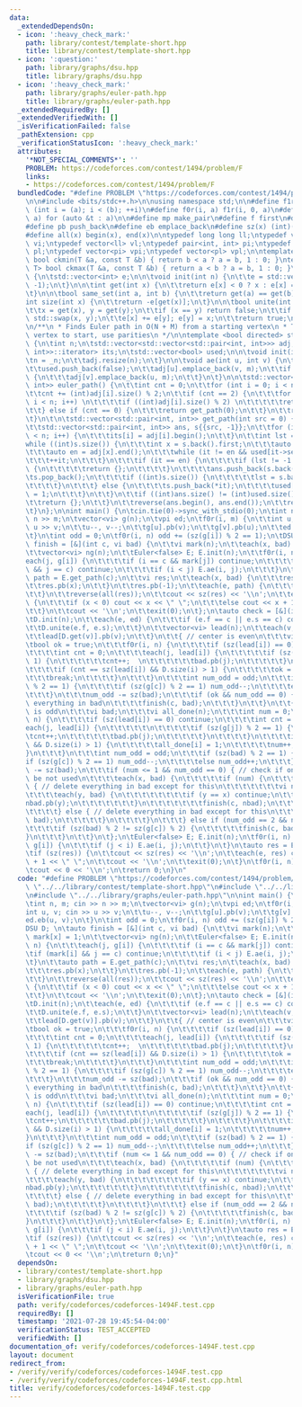 ```yaml
---
data:
  _extendedDependsOn:
  - icon: ':heavy_check_mark:'
    path: library/contest/template-short.hpp
    title: library/contest/template-short.hpp
  - icon: ':question:'
    path: library/graphs/dsu.hpp
    title: library/graphs/dsu.hpp
  - icon: ':heavy_check_mark:'
    path: library/graphs/euler-path.hpp
    title: library/graphs/euler-path.hpp
  _extendedRequiredBy: []
  _extendedVerifiedWith: []
  _isVerificationFailed: false
  _pathExtension: cpp
  _verificationStatusIcon: ':heavy_check_mark:'
  attributes:
    '*NOT_SPECIAL_COMMENTS*': ''
    PROBLEM: https://codeforces.com/contest/1494/problem/F
    links:
    - https://codeforces.com/contest/1494/problem/F
  bundledCode: "#define PROBLEM \"https://codeforces.com/contest/1494/problem/F\"\n\
    \n\n#include <bits/stdc++.h>\n\nusing namespace std;\n\n#define f1r(i, a, b) for\
    \ (int i = (a); i < (b); ++i)\n#define f0r(i, a) f1r(i, 0, a)\n#define each(t,\
    \ a) for (auto &t : a)\n\n#define mp make_pair\n#define f first\n#define s second\n\
    #define pb push_back\n#define eb emplace_back\n#define sz(x) (int)(x).size()\n\
    #define all(x) begin(x), end(x)\n\ntypedef long long ll;\ntypedef vector<int>\
    \ vi;\ntypedef vector<ll> vl;\ntypedef pair<int, int> pi;\ntypedef pair<ll, ll>\
    \ pl;\ntypedef vector<pi> vpi;\ntypedef vector<pl> vpl;\n\ntemplate <class T>\
    \ bool ckmin(T &a, const T &b) { return b < a ? a = b, 1 : 0; }\ntemplate <class\
    \ T> bool ckmax(T &a, const T &b) { return a < b ? a = b, 1 : 0; }\n\nstruct DSU\
    \ {\n\tstd::vector<int> e;\n\n\tvoid init(int n) {\n\t\te = std::vector<int>(n,\
    \ -1);\n\t}\n\n\tint get(int x) {\n\t\treturn e[x] < 0 ? x : e[x] = get(e[x]);\n\
    \t}\n\n\tbool same_set(int a, int b) {\n\t\treturn get(a) == get(b);\n\t}\n\n\t\
    int size(int x) {\n\t\treturn -e[get(x)];\n\t}\n\n\tbool unite(int x, int y) {\n\
    \t\tx = get(x), y = get(y);\n\t\tif (x == y) return false;\n\t\tif (e[x] > e[y])\
    \ std::swap(x, y);\n\t\te[x] += e[y]; e[y] = x;\n\t\treturn true;\n\t}\n};\n\n\
    \n/**\n * Finds Euler path in O(N + M) from a starting vertex\n * To find which\
    \ vertex to start, use parities\n */\n\ntemplate <bool directed> struct Euler\
    \ {\n\tint n;\n\tstd::vector<std::vector<std::pair<int, int>>> adj;\n\tstd::vector<std::vector<std::pair<int,\
    \ int>>::iterator> its;\n\tstd::vector<bool> used;\n\n\tvoid init(int _n) {\n\t\
    \tn = _n;\n\t\tadj.resize(n);\n\t}\n\n\tvoid ae(int u, int v) {\n\t\tint m = (int)used.size();\n\
    \t\tused.push_back(false);\n\t\tadj[u].emplace_back(v, m);\n\t\tif (!directed)\
    \ {\n\t\t\tadj[v].emplace_back(u, m);\n\t\t}\n\t}\n\n\tstd::vector<std::pair<int,\
    \ int>> euler_path() {\n\t\tint cnt = 0;\n\t\tfor (int i = 0; i < n; i++) \n\t\
    \t\tcnt += (int)adj[i].size() % 2;\n\t\tif (cnt == 2) {\n\t\t\tfor (int i = 0;\
    \ i < n; i++) \n\t\t\t\tif ((int)adj[i].size() % 2) \n\t\t\t\t\treturn get_path(i);\n\
    \t\t} else if (cnt == 0) {\n\t\t\treturn get_path(0);\n\t\t}\n\t\treturn {};\n\
    \t}\n\t\n\tstd::vector<std::pair<int, int>> get_path(int src = 0) {\n\t\tits.resize(n);\n\
    \t\tstd::vector<std::pair<int, int>> ans, s{{src, -1}};\n\t\tfor (int i = 0; i\
    \ < n; i++) {\n\t\t\tits[i] = adj[i].begin();\n\t\t}\n\t\tint lst = -1;\n\t\t\
    while ((int)s.size()) {\n\t\t\tint x = s.back().first;\n\t\t\tauto &it = its[x];\n\
    \t\t\tauto en = adj[x].end();\n\t\t\twhile (it != en && used[it->second]) {\n\t\
    \t\t\t++it;\n\t\t\t}\n\t\t\tif (it == en) {\n\t\t\t\tif (lst != -1 && lst != x)\
    \ {\n\t\t\t\t\treturn {};\n\t\t\t\t}\n\t\t\t\tans.push_back(s.back());\n\t\t\t\
    \ts.pop_back();\n\t\t\t\tif ((int)s.size()) {\n\t\t\t\t\tlst = s.back().first;\n\
    \t\t\t\t}\n\t\t\t} else {\n\t\t\t\ts.push_back(*it);\n\t\t\t\tused[it->second]\
    \ = 1;\n\t\t\t}\n\t\t}\n\t\tif ((int)ans.size() != (int)used.size() + 1) {\n\t\
    \t\treturn {};\n\t\t}\n\t\treverse(ans.begin(), ans.end());\n\t\treturn ans;\n\
    \t}\n};\n\nint main() {\n\tcin.tie(0)->sync_with_stdio(0);\n\tint n, m; cin >>\
    \ n >> m;\n\tvector<vi> g(n);\n\tvpi ed;\n\tf0r(i, m) {\n\t\tint u, v; cin >>\
    \ u >> v;\n\t\tu--, v--;\n\t\tg[u].pb(v);\n\t\tg[v].pb(u);\n\t\ted.eb(u, v);\n\
    \t}\n\tint odd = 0;\n\tf0r(i, n) odd += (sz(g[i]) % 2 == 1);\n\tDSU D; \n\tauto\
    \ finish = [&](int c, vi bad) {\n\t\tvi mark(n);\n\t\teach(x, bad) mark[x] = 1;\n\
    \t\tvector<vi> ng(n);\n\t\tEuler<false> E; E.init(n);\n\t\tf0r(i, n) {\n\t\t\t\
    each(j, g[i]) {\n\t\t\t\tif (i == c && mark[j]) continue;\n\t\t\t\tif (mark[i]\
    \ && j == c) continue;\n\t\t\t\tif (i < j) E.ae(i, j);\n\t\t\t}\n\t\t}\n\t\tauto\
    \ path = E.get_path(c);\n\t\tvi res;\n\t\teach(x, bad) {\n\t\t\tres.pb(c);\n\t\
    \t\tres.pb(x);\n\t\t}\n\t\tres.pb(-1);\n\t\teach(e, path) {\n\t\t\tres.pb(e.f);\n\
    \t\t}\n\t\treverse(all(res));\n\t\tcout << sz(res) << '\\n';\n\t\teach(x, res)\
    \ {\n\t\t\tif (x < 0) cout << x << \" \";\n\t\t\telse cout << x + 1 << \" \";\n\
    \t\t}\n\t\tcout << '\\n';\n\t\texit(0);\n\t};\n\tauto check = [&](int c) {\n\t\
    \tD.init(n);\n\t\teach(e, ed) {\n\t\t\tif (e.f == c || e.s == c) continue;\n\t\
    \t\tD.unite(e.f, e.s);\n\t\t}\n\t\tvector<vi> lead(n);\n\t\teach(v, g[c]) {\n\t\
    \t\tlead[D.get(v)].pb(v);\n\t\t}\n\t\t{ // center is even\n\t\t\tvi bad;\n\t\t\
    \tbool ok = true;\n\t\t\tf0r(i, n) {\n\t\t\t\tif (sz(lead[i]) == 0) continue;\n\
    \t\t\t\tint cnt = 0;\n\t\t\t\teach(j, lead[i]) {\n\t\t\t\t\tif (sz(g[j]) % 2 ==\
    \ 1) {\n\t\t\t\t\t\tcnt++;  \n\t\t\t\t\t\tbad.pb(j);\n\t\t\t\t\t}\n\t\t\t\t}\n\
    \t\t\t\tif (cnt == sz(lead[i]) && D.size(i) > 1) {\n\t\t\t\t\tok = false;\n\t\t\
    \t\t\tbreak;\n\t\t\t\t}\n\t\t\t}\n\t\t\tint num_odd = odd;\n\t\t\tif (sz(bad)\
    \ % 2 == 1) {\n\t\t\t\tif (sz(g[c]) % 2 == 1) num_odd--;\n\t\t\t\telse num_odd++;\n\
    \t\t\t}\n\t\t\tnum_odd -= sz(bad);\n\t\t\tif (ok && num_odd == 0) { // delete\
    \ everything in bad\n\t\t\t\tfinish(c, bad);\n\t\t\t}\n\t\t}\n\t\t{ // center\
    \ is odd\n\t\t\tvi bad;\n\t\t\tvi all_done(n);\n\t\t\tint num = 0;\n\t\t\tf0r(i,\
    \ n) {\n\t\t\t\tif (sz(lead[i]) == 0) continue;\n\t\t\t\tint cnt = 0;\n\t\t\t\t\
    each(j, lead[i]) {\n\t\t\t\t\t\n\t\t\t\t\tif (sz(g[j]) % 2 == 1) {\n\t\t\t\t\t\
    \tcnt++;\n\t\t\t\t\t\tbad.pb(j);\n\t\t\t\t\t}\n\t\t\t\t}\n\t\t\t\tif (cnt == sz(lead[i])\
    \ && D.size(i) > 1) {\n\t\t\t\t\tall_done[i] = 1;\n\t\t\t\t\tnum++;\n\t\t\t\t\
    }\n\t\t\t}\n\t\t\tint num_odd = odd;\n\t\t\tif (sz(bad) % 2 == 1) {\n\t\t\t\t\
    if (sz(g[c]) % 2 == 1) num_odd--;\n\t\t\t\telse num_odd++;\n\t\t\t}\n\t\t\tnum_odd\
    \ -= sz(bad);\n\t\t\tif (num <= 1 && num_odd == 0) { // check if one of bad can\
    \ be not used\n\t\t\t\teach(x, bad) {\n\t\t\t\t\tif (num) {\n\t\t\t\t\t\tif (all_done[D.get(x)])\
    \ { // delete everything in bad except for this\n\t\t\t\t\t\t\tvi nbad;\n\t\t\t\
    \t\t\t\teach(y, bad) {\n\t\t\t\t\t\t\t\tif (y == x) continue;\n\t\t\t\t\t\t\t\t\
    nbad.pb(y);\n\t\t\t\t\t\t\t}\n\t\t\t\t\t\t\tfinish(c, nbad);\n\t\t\t\t\t\t}\n\t\
    \t\t\t\t} else { // delete everything in bad except for this\n\t\t\t\t\t\tfinish(c,\
    \ bad);\n\t\t\t\t\t}\n\t\t\t\t}\n\t\t\t} else if (num_odd == 2 && num == 0) {\n\
    \t\t\t\tif (sz(bad) % 2 != sz(g[c]) % 2) {\n\t\t\t\t\tfinish(c, bad);\n\t\t\t\t\
    }\n\t\t\t}\n\t\t}\n\t};\n\tEuler<false> E; E.init(n);\n\tf0r(i, n) { \n\t\teach(j,\
    \ g[i]) {\n\t\t\tif (j < i) E.ae(i, j);\n\t\t}\n\t}\n\tauto res = E.euler_path();\n\
    \tif (sz(res)) {\n\t\tcout << sz(res) << '\\n';\n\t\teach(e, res) cout << e.f\
    \ + 1 << \" \";\n\t\tcout << '\\n';\n\t\texit(0);\n\t}\n\tf0r(i, n) check(i);\n\
    \tcout << 0 << '\\n';\n\treturn 0;\n}\n"
  code: "#define PROBLEM \"https://codeforces.com/contest/1494/problem/F\"\n\n#include\
    \ \"../../library/contest/template-short.hpp\"\n#include \"../../library/graphs/dsu.hpp\"\
    \n#include \"../../library/graphs/euler-path.hpp\"\n\nint main() {\n\tcin.tie(0)->sync_with_stdio(0);\n\
    \tint n, m; cin >> n >> m;\n\tvector<vi> g(n);\n\tvpi ed;\n\tf0r(i, m) {\n\t\t\
    int u, v; cin >> u >> v;\n\t\tu--, v--;\n\t\tg[u].pb(v);\n\t\tg[v].pb(u);\n\t\t\
    ed.eb(u, v);\n\t}\n\tint odd = 0;\n\tf0r(i, n) odd += (sz(g[i]) % 2 == 1);\n\t\
    DSU D; \n\tauto finish = [&](int c, vi bad) {\n\t\tvi mark(n);\n\t\teach(x, bad)\
    \ mark[x] = 1;\n\t\tvector<vi> ng(n);\n\t\tEuler<false> E; E.init(n);\n\t\tf0r(i,\
    \ n) {\n\t\t\teach(j, g[i]) {\n\t\t\t\tif (i == c && mark[j]) continue;\n\t\t\t\
    \tif (mark[i] && j == c) continue;\n\t\t\t\tif (i < j) E.ae(i, j);\n\t\t\t}\n\t\
    \t}\n\t\tauto path = E.get_path(c);\n\t\tvi res;\n\t\teach(x, bad) {\n\t\t\tres.pb(c);\n\
    \t\t\tres.pb(x);\n\t\t}\n\t\tres.pb(-1);\n\t\teach(e, path) {\n\t\t\tres.pb(e.f);\n\
    \t\t}\n\t\treverse(all(res));\n\t\tcout << sz(res) << '\\n';\n\t\teach(x, res)\
    \ {\n\t\t\tif (x < 0) cout << x << \" \";\n\t\t\telse cout << x + 1 << \" \";\n\
    \t\t}\n\t\tcout << '\\n';\n\t\texit(0);\n\t};\n\tauto check = [&](int c) {\n\t\
    \tD.init(n);\n\t\teach(e, ed) {\n\t\t\tif (e.f == c || e.s == c) continue;\n\t\
    \t\tD.unite(e.f, e.s);\n\t\t}\n\t\tvector<vi> lead(n);\n\t\teach(v, g[c]) {\n\t\
    \t\tlead[D.get(v)].pb(v);\n\t\t}\n\t\t{ // center is even\n\t\t\tvi bad;\n\t\t\
    \tbool ok = true;\n\t\t\tf0r(i, n) {\n\t\t\t\tif (sz(lead[i]) == 0) continue;\n\
    \t\t\t\tint cnt = 0;\n\t\t\t\teach(j, lead[i]) {\n\t\t\t\t\tif (sz(g[j]) % 2 ==\
    \ 1) {\n\t\t\t\t\t\tcnt++;  \n\t\t\t\t\t\tbad.pb(j);\n\t\t\t\t\t}\n\t\t\t\t}\n\
    \t\t\t\tif (cnt == sz(lead[i]) && D.size(i) > 1) {\n\t\t\t\t\tok = false;\n\t\t\
    \t\t\tbreak;\n\t\t\t\t}\n\t\t\t}\n\t\t\tint num_odd = odd;\n\t\t\tif (sz(bad)\
    \ % 2 == 1) {\n\t\t\t\tif (sz(g[c]) % 2 == 1) num_odd--;\n\t\t\t\telse num_odd++;\n\
    \t\t\t}\n\t\t\tnum_odd -= sz(bad);\n\t\t\tif (ok && num_odd == 0) { // delete\
    \ everything in bad\n\t\t\t\tfinish(c, bad);\n\t\t\t}\n\t\t}\n\t\t{ // center\
    \ is odd\n\t\t\tvi bad;\n\t\t\tvi all_done(n);\n\t\t\tint num = 0;\n\t\t\tf0r(i,\
    \ n) {\n\t\t\t\tif (sz(lead[i]) == 0) continue;\n\t\t\t\tint cnt = 0;\n\t\t\t\t\
    each(j, lead[i]) {\n\t\t\t\t\t\n\t\t\t\t\tif (sz(g[j]) % 2 == 1) {\n\t\t\t\t\t\
    \tcnt++;\n\t\t\t\t\t\tbad.pb(j);\n\t\t\t\t\t}\n\t\t\t\t}\n\t\t\t\tif (cnt == sz(lead[i])\
    \ && D.size(i) > 1) {\n\t\t\t\t\tall_done[i] = 1;\n\t\t\t\t\tnum++;\n\t\t\t\t\
    }\n\t\t\t}\n\t\t\tint num_odd = odd;\n\t\t\tif (sz(bad) % 2 == 1) {\n\t\t\t\t\
    if (sz(g[c]) % 2 == 1) num_odd--;\n\t\t\t\telse num_odd++;\n\t\t\t}\n\t\t\tnum_odd\
    \ -= sz(bad);\n\t\t\tif (num <= 1 && num_odd == 0) { // check if one of bad can\
    \ be not used\n\t\t\t\teach(x, bad) {\n\t\t\t\t\tif (num) {\n\t\t\t\t\t\tif (all_done[D.get(x)])\
    \ { // delete everything in bad except for this\n\t\t\t\t\t\t\tvi nbad;\n\t\t\t\
    \t\t\t\teach(y, bad) {\n\t\t\t\t\t\t\t\tif (y == x) continue;\n\t\t\t\t\t\t\t\t\
    nbad.pb(y);\n\t\t\t\t\t\t\t}\n\t\t\t\t\t\t\tfinish(c, nbad);\n\t\t\t\t\t\t}\n\t\
    \t\t\t\t} else { // delete everything in bad except for this\n\t\t\t\t\t\tfinish(c,\
    \ bad);\n\t\t\t\t\t}\n\t\t\t\t}\n\t\t\t} else if (num_odd == 2 && num == 0) {\n\
    \t\t\t\tif (sz(bad) % 2 != sz(g[c]) % 2) {\n\t\t\t\t\tfinish(c, bad);\n\t\t\t\t\
    }\n\t\t\t}\n\t\t}\n\t};\n\tEuler<false> E; E.init(n);\n\tf0r(i, n) { \n\t\teach(j,\
    \ g[i]) {\n\t\t\tif (j < i) E.ae(i, j);\n\t\t}\n\t}\n\tauto res = E.euler_path();\n\
    \tif (sz(res)) {\n\t\tcout << sz(res) << '\\n';\n\t\teach(e, res) cout << e.f\
    \ + 1 << \" \";\n\t\tcout << '\\n';\n\t\texit(0);\n\t}\n\tf0r(i, n) check(i);\n\
    \tcout << 0 << '\\n';\n\treturn 0;\n}"
  dependsOn:
  - library/contest/template-short.hpp
  - library/graphs/dsu.hpp
  - library/graphs/euler-path.hpp
  isVerificationFile: true
  path: verify/codeforces/codeforces-1494F.test.cpp
  requiredBy: []
  timestamp: '2021-07-28 19:45:54-04:00'
  verificationStatus: TEST_ACCEPTED
  verifiedWith: []
documentation_of: verify/codeforces/codeforces-1494F.test.cpp
layout: document
redirect_from:
- /verify/verify/codeforces/codeforces-1494F.test.cpp
- /verify/verify/codeforces/codeforces-1494F.test.cpp.html
title: verify/codeforces/codeforces-1494F.test.cpp
---
```

